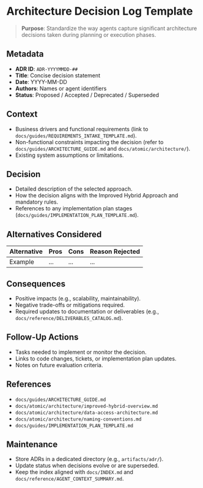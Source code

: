 # Architecture Decision Log Template

> **Purpose**: Standardize the way agents capture significant architecture decisions taken during planning or execution phases.

## Metadata

- **ADR ID**: `ADR-YYYYMMDD-##`
- **Title**: Concise decision statement
- **Date**: YYYY-MM-DD
- **Authors**: Names or agent identifiers
- **Status**: Proposed / Accepted / Deprecated / Superseded

## Context

- Business drivers and functional requirements (link to `docs/guides/REQUIREMENTS_INTAKE_TEMPLATE.md`).
- Non-functional constraints impacting the decision (refer to `docs/guides/ARCHITECTURE_GUIDE.md` and `docs/atomic/architecture/`).
- Existing system assumptions or limitations.

## Decision

- Detailed description of the selected approach.
- How the decision aligns with the Improved Hybrid Approach and mandatory rules.
- References to any implementation plan stages (`docs/guides/IMPLEMENTATION_PLAN_TEMPLATE.md`).

## Alternatives Considered

| Alternative | Pros | Cons | Reason Rejected |
|-------------|------|------|-----------------|
| Example | ... | ... | ... |

## Consequences

- Positive impacts (e.g., scalability, maintainability).
- Negative trade-offs or mitigations required.
- Required updates to documentation or deliverables (e.g., `docs/reference/DELIVERABLES_CATALOG.md`).

## Follow-Up Actions

- Tasks needed to implement or monitor the decision.
- Links to code changes, tickets, or implementation plan updates.
- Notes on future evaluation criteria.

## References

- `docs/guides/ARCHITECTURE_GUIDE.md`
- `docs/atomic/architecture/improved-hybrid-overview.md`
- `docs/atomic/architecture/data-access-architecture.md`
- `docs/atomic/architecture/naming-conventions.md`
- `docs/guides/IMPLEMENTATION_PLAN_TEMPLATE.md`

## Maintenance

- Store ADRs in a dedicated directory (e.g., `artifacts/adr/`).
- Update status when decisions evolve or are superseded.
- Keep the index aligned with `docs/INDEX.md` and `docs/reference/AGENT_CONTEXT_SUMMARY.md`.

